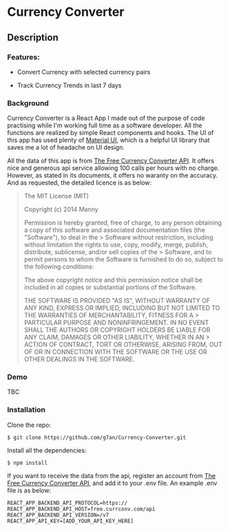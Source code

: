 # Currency Converter

## Description

### Features:

* Convert Currency with selected currency pairs

* Track Currency Trends in last 7 days

### Background

Currency Converter is a React App I made out of the purpose of code practising while I'm working full time as a software developer. All the functions are realized by simple React components and hooks. The UI of this app has used plenty of [Material UI](https://material-ui.com/), which is a helpful UI library that saves me a lot of headache on UI design. 

All the data of this app is from [The Free Currency Converter API](https://free.currencyconverterapi.com/). It offers nice and generous api service allowing 100 calls per hours with no charge. However, as stated in its documents, it offers no waranty on the accuracy. And as requested, the detailed licence is as below:

> The MIT License (MIT)
>
> Copyright (c) 2014 Manny
>
> Permission is hereby granted, free of charge, to any person obtaining a copy of this software and associated documentation files (the "Software"), to deal in the > Software without restriction, including without limitation the rights to use, copy, modify, merge, publish, distribute, sublicense, and/or sell copies of the > Software, and to permit persons to whom the Software is furnished to do so, subject to the following conditions:
>
> The above copyright notice and this permission notice shall be included in all copies or substantial portions of the Software.
>
> THE SOFTWARE IS PROVIDED "AS IS", WITHOUT WARRANTY OF ANY KIND, EXPRESS OR IMPLIED, INCLUDING BUT NOT LIMITED TO THE WARRANTIES OF MERCHANTABILITY, FITNESS FOR A > PARTICULAR PURPOSE AND NONINFRINGEMENT. IN NO EVENT SHALL THE AUTHORS OR COPYRIGHT HOLDERS BE LIABLE FOR ANY CLAIM, DAMAGES OR OTHER LIABILITY, WHETHER IN AN > ACTION OF CONTRACT, TORT OR OTHERWISE, ARISING FROM, OUT OF OR IN CONNECTION WITH THE SOFTWARE OR THE USE OR OTHER DEALINGS IN THE SOFTWARE.

### Demo

TBC

### Installation

Clone the repo:
```
$ git clone https://github.com/g7an/Currency-Converter.git
```

Install all the dependencies:
```
$ npm install
```
If you want to receive the data from the api, register an account from [The Free Currency Converter API](https://free.currencyconverterapi.com/), and add it to your .env file. An example .env file is as below:

```
REACT_APP_BACKEND_API_PROTOCOL=https://
REACT_APP_BACKEND_API_HOST=free.currconv.com/api
REACT_APP_BACKEND_API_VERSION=/v7
REACT_APP_API_KEY=[ADD_YOUR_API_KEY_HERE]
```


